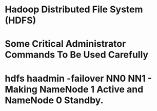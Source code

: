 # Hadoop Distributed File System (HDFS)

# Some Critical Administrator Commands To Be Used Carefully
# hdfs haadmin -failover NN0 NN1 - Making NameNode 1 Active and NameNode 0 Standby.
